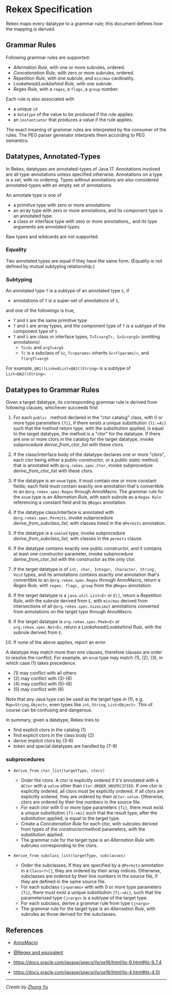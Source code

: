 # Rekex Specification 

Rekex maps every datatype to a grammar rule;
this document defines how the mapping is derived.

## Grammar Rules

Following grammar rules are supported:

- *Alternation Rule*, with one or more subrules, ordered.
- *Concatenation Rule*, with zero or more subrules, ordered.
- *Repetition Rule*, with one subrule, and `min/max` cardinality.
- *Lookahead/Lookbehind Rule*, with one subrule.
- *Regex Rule*, with a `regex`, a `flags`, a `group` number.

Each rule is also associated with
- a unique `id`
- a `datatype` of the value to be produced if the rule applies.
- an `instantiator` that produces a value if the rule applies.

The exact meaning of grammar rules are interpreted by the consumer of the rules.
The PEG parser generator interprets them according to PEG semantics.


## Datatypes, Annotated-Types 

In Rekex, datatypes are annotated-types of Java 17.
Annotations involved are all type-annotations unless specified otherwise.
Annotations on a type is a *set*, with no ordering. 
Types without annotations are also considered annotated-types 
with an empty set of annotations. 

An annotate type is one of
- a primitive type with zero or more annotations
- an array type with zero or more annotations, 
  and its component type is an annotated type.
- a class or interface type with zero or more annotations,,
  and its type arguments are annotated types.
  
Raw types and wildcards are not supported.

### Equality

Two annotated types are equal if they have the same form.
(Equality is not defined by mutual subtyping relationship.) 

### Subtyping

An annotated type `T` is a subtype of an annotated type `S`,
if 
- annotations of `T` is a super-set of annotations of `S`,

and one of the followings is true, 
- `T` and `S` are the same primitive type
- `T` and `S` are array types, and the component type of `T`
  is a subtype of the component type of `S`
- `T` and `S` are class or interface types,
  `T=Tc<argT>, S=Sc<argS>` (omitting annotations)
  - `Tc=Sc` and `argT=argS` 
  - `Tc` is a subclass of `Sc`, `Tc<params>` inherits `Sc<f(params)>`,
    and `f(argT)=argS`

For example, `@A1()LinkedList<@A2()String>` is a subtype of
`List<@A2()String>`.
  


## Datatypes to Grammar Rules

Given a target datatype, its corresponding grammar rule is derived
from following clauses, whichever succeeds first

1. For each `public ` method declared in the "ctor catalog" class,
   with 0 or more type parameters `{Ti}`, if there exists a unique
   substitution `{Ti:=Ai}` such that the method return type, with the substitution applied,
   is equal to the target datatype, the method is a "ctor" for the datatype.
   If there are one or more ctors in the catalog for the target datatype,
   invoke subprocedure *derive_from_ctor_list* with these ctors.

2. If the class/interface body of the datatype declares one or more "ctors",
   each ctor being either a public constructor, or a public static method,
   that is annotated with `@org.rekex.spec.Ctor`,
   invoke subprocedure *derive_from_ctor_list* with these ctors.

3. If the datatype is an `enum` type, it must contain one or more constant fields;
   each field must contain exactly one annotation that's convertible to
   an `@org.rekex.spec.Regex` through AnnoMacro.
   The grammar rule for the `enum` type is an *Alternation Rule*, with
   each subrule as a `Regex Rule` referencing a constant field and its `@Regex` annotation.
  
4. If the datatype class/interface is annotated with `@org.rekex.spec.Permits`,
   invoke subprocedure *derive_from_subclass_list*,
   with classes listed in the `@Permits` annotation.
  
5. If the datatype is a `sealed` type,
   invoke subprocedure *derive_from_subclass_list*, with classes in the `permits` clause.
  
6. If the datatype contains exactly one public constructor, 
   and it contains at least one constructor parameter,
   invoke subprocedure *derive_from_ctor_list* with the constructor as the only ctor.

7. If the target datatype is of `int, char, Integer, Character, String, Void` types,
   and its annotations contains exactly one annotation that's convertible to
   an `@org.rekex.spec.Regex` through AnnoMacro, return a *Regex Rule*,
   with `regex, flags, group` from the `@Regex` annotation.

8. If the target datatype is a `java.util.List<E>` or `E[]`,
   return a *Repetition Rule*, with the subrule derived from `E`,
   with `min/max` derived from intersections of all `@org.rekex.spec.SizeLimit`
   annotations converted from annotations on the target type through AnnoMacro.

9. If the target datatype is `org.rekex.spec.Peek<E>` or `org.rekex.spec.Not<E>`,
   return a *Lookahead/Lookbehind Rule*, with the subrule derived from `E`.

10. If none of the above applies, report an error.

A datatype may match more than one clauses, therefore clauses are order to resolve the conflict.
For example, an `enum` type may match (1), (2), (3), in which case (1) takes precedence.
- (1) may conflict with all others  
- (2) may conflict with (3)-(6)
- (4) may conflict with (5)-(6)
- (5) may conflict with (6)

Note that any Java type can be used as the target type in (1), e.g. `Map<String,Object>`,
even types like `int`, `String`, `List<Object>`.
This of course can be confusing and dangerous.

In summary, given a datatype, Rekex tries to

- find explicit ctors in the catalog (1)
- find explicit ctors in the class body (2)
- derive implicit ctors by (3-6)   
- token and special datatypes are handled by (7-9)
  
### subprocedures

- `derive_from_ctor_list(targetType, ctors)`
  - Order the ctors.
    A ctor is explicitly ordered if it's annotated with a `@Ctor`
    with a `value` other than `Ctor.ORDER_UNSPECIFIED`.
    If one ctor is explicitly ordered, all ctors must be explicitly ordered.
    If all ctors are explicitly ordered, they are ordered by their `@Ctor.value`.
    Otherwise, ctors are ordered by their line numbers in the source file.
  - For each ctor with 0 or more type parameters `{Ti}`,
    there must exist a unique substitution `{Ti:=Ai}` such that the result type, 
    after the substitution applied, is equal to the target type.
  - Create a *Concatenation Rule* for each ctor, with subrules derived from
    types of the constructor/method parameters, with the substitution applied. 
  - The grammar rule for the target type is an *Alternation Rule*
    with subrules corresponding to the ctors.
    
- `derive_from_subclass_list(targetType, subclasses)`
  - Order the subclasses. If they are specified by a `@Permits` annotation
    in a `Class<?>[]`, they are ordered by their array indices.
    Otherwise, subclasses are ordered by their line numbers in the source file,
    if they are defined in the same source file.
  - For each subclass `Cj<params>` with with 0 or more type parameters `{Ti}`,
    there must exist a unique substitution `{Ti:=Ai}`,
    such that the parameterized type `Cj<args>` is a subtype of the target type. 
  - For each subclass, derive a grammar rule from type ``Cj<args>``  
  - The grammar rule for the target type is an *Alternation Rule*,
    with subrules as those derived for the subclasses. 
    

## References

- [AnnoMacro](./AnnoMacro.md)

- [@Regex and equivalent](./RegexAnno.md)  

- https://docs.oracle.com/javase/specs/jls/se16/html/jls-9.html#jls-9.7.4

- https://docs.oracle.com/javase/specs/jls/se16/html/jls-4.html#jls-4.10

----
*Create by [Zhong Yu](http://zhong-j-yu.github.io)*

